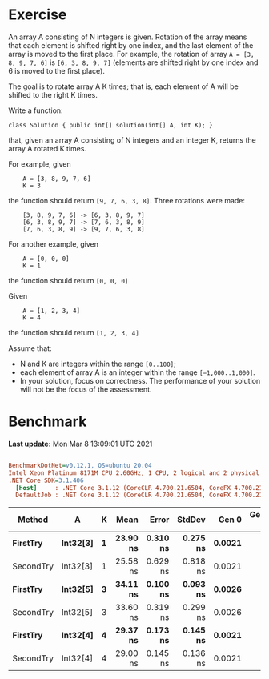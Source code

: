 ﻿# Exercise

An array A consisting of N integers is given. Rotation of the array means that each element is shifted right by one index, 
and the last element of the array is moved to the first place. For example, the rotation of array 
```A = [3, 8, 9, 7, 6]``` is ```[6, 3, 8, 9, 7]``` (elements are shifted right by one index and 6 is moved to the first place).

The goal is to rotate array A K times; that is, each element of A will be shifted to the right K times.

Write a function:

```
class Solution { public int[] solution(int[] A, int K); }
```


that, given an array A consisting of N integers and an integer K, returns the array A rotated K times.

For example, given
``` 
    A = [3, 8, 9, 7, 6]
    K = 3
```
the function should return ```[9, 7, 6, 3, 8]```. Three rotations were made:

```
    [3, 8, 9, 7, 6] -> [6, 3, 8, 9, 7]
    [6, 3, 8, 9, 7] -> [7, 6, 3, 8, 9]
    [7, 6, 3, 8, 9] -> [9, 7, 6, 3, 8]
```

For another example, given
```
    A = [0, 0, 0]
    K = 1
```
the function should return ```[0, 0, 0]```

Given
```
    A = [1, 2, 3, 4]
    K = 4
```
the function should return ```[1, 2, 3, 4]```

Assume that:

- N and K are integers within the range ```[0..100]```;
- each element of array A is an integer within the range ```[−1,000..1,000]```.
- In your solution, focus on correctness. The performance of your solution will not be the focus of the assessment.

# Benchmark

**Last update:** Mon Mar  8 13:09:01 UTC 2021

``` ini

BenchmarkDotNet=v0.12.1, OS=ubuntu 20.04
Intel Xeon Platinum 8171M CPU 2.60GHz, 1 CPU, 2 logical and 2 physical cores
.NET Core SDK=3.1.406
  [Host]     : .NET Core 3.1.12 (CoreCLR 4.700.21.6504, CoreFX 4.700.21.6905), X64 RyuJIT
  DefaultJob : .NET Core 3.1.12 (CoreCLR 4.700.21.6504, CoreFX 4.700.21.6905), X64 RyuJIT


```
|    Method |        A | K |     Mean |    Error |   StdDev |  Gen 0 | Gen 1 | Gen 2 | Allocated |
|---------- |--------- |-- |---------:|---------:|---------:|-------:|------:|------:|----------:|
|  **FirstTry** | **Int32[3]** | **1** | **23.90 ns** | **0.310 ns** | **0.275 ns** | **0.0021** |     **-** |     **-** |      **40 B** |
| SecondTry | Int32[3] | 1 | 25.58 ns | 0.629 ns | 0.818 ns | 0.0021 |     - |     - |      40 B |
|  **FirstTry** | **Int32[5]** | **3** | **34.11 ns** | **0.100 ns** | **0.093 ns** | **0.0026** |     **-** |     **-** |      **48 B** |
| SecondTry | Int32[5] | 3 | 33.60 ns | 0.319 ns | 0.299 ns | 0.0026 |     - |     - |      48 B |
|  **FirstTry** | **Int32[4]** | **4** | **29.37 ns** | **0.173 ns** | **0.145 ns** | **0.0021** |     **-** |     **-** |      **40 B** |
| SecondTry | Int32[4] | 4 | 29.00 ns | 0.145 ns | 0.136 ns | 0.0021 |     - |     - |      40 B |
